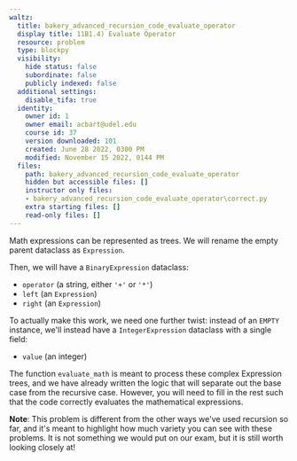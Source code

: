 ```yaml
---
waltz:
  title: bakery_advanced_recursion_code_evaluate_operator
  display title: 11B1.4) Evaluate Operator
  resource: problem
  type: blockpy
  visibility:
    hide status: false
    subordinate: false
    publicly indexed: false
  additional settings:
    disable_tifa: true
  identity:
    owner id: 1
    owner email: acbart@udel.edu
    course id: 37
    version downloaded: 101
    created: June 28 2022, 0300 PM
    modified: November 15 2022, 0144 PM
  files:
    path: bakery_advanced_recursion_code_evaluate_operator
    hidden but accessible files: []
    instructor only files:
    - bakery_advanced_recursion_code_evaluate_operator\correct.py
    extra starting files: []
    read-only files: []
---
```

Math expressions can be represented as trees. We will rename the empty parent dataclass as `Expression`.

Then, we will have a `BinaryExpression` dataclass:
* `operator` (a string, either `'+'` or `'*'`)
* `left` (an `Expression`)
* `right` (an `Expression`)

To actually make this work, we need one further twist: instead of an `EMPTY` instance, we'll instead have a `IntegerExpression` dataclass with a single field:
* `value` (an integer)

The function `evaluate_math` is meant to process these complex Expression trees, and we have already written the logic that will separate out the base case from the recursive case. However, you will need to fill in the rest such that the code correctly evaluates the mathematical expressions.

**Note**: This problem is different from the other ways we've used recursion so far, and it's meant to highlight how much variety you can see with these problems. It is not something we would put on our exam, but it is still worth looking closely at!